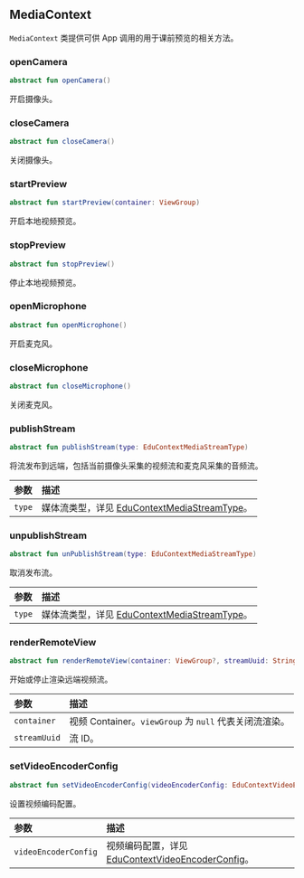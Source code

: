 ## MediaContext

`MediaContext` 类提供可供 App 调用的用于课前预览的相关方法。

### openCamera

```kotlin
abstract fun openCamera()
```

开启摄像头。

### closeCamera

```kotlin
abstract fun closeCamera()
```

关闭摄像头。

### startPreview

```kotlin
abstract fun startPreview(container: ViewGroup)
```

开启本地视频预览。

### stopPreview

```kotlin
abstract fun stopPreview()
```

停止本地视频预览。

### openMicrophone

```kotlin
abstract fun openMicrophone()
```

开启麦克风。

### closeMicrophone

```kotlin
abstract fun closeMicrophone()
```

关闭麦克风。

### publishStream

```kotlin
abstract fun publishStream(type: EduContextMediaStreamType)
```

将流发布到远端，包括当前摄像头采集的视频流和麦克风采集的音频流。

| 参数   | 描述                                                         |
| :----- | :----------------------------------------------------------- |
| `type` | 媒体流类型，详见 [EduContextMediaStreamType](/cn/agora-class/edu_context_api_ref_android_type_def?platform=Android#educontextmediastreamtype)。 |

### unpublishStream

```kotlin
abstract fun unPublishStream(type: EduContextMediaStreamType)
```

取消发布流。

| 参数   | 描述                                                         |
| :----- | :----------------------------------------------------------- |
| `type` | 媒体流类型，详见 [EduContextMediaStreamType](/cn/agora-class/edu_context_api_ref_android_type_def?platform=Android#educontextmediastreamtype)。 |

### renderRemoteView

```kotlin
abstract fun renderRemoteView(container: ViewGroup?, streamUuid: String)
```

开始或停止渲染远端视频流。

| 参数         | 描述                                                   |
| :----------- | :----------------------------------------------------- |
| `container`  | 视频 Container。`viewGroup` 为 `null` 代表关闭流渲染。 |
| `streamUuid` | 流 ID。                                                |

### setVideoEncoderConfig

```kotlin
abstract fun setVideoEncoderConfig(videoEncoderConfig: EduContextVideoEncoderConfig)
```

设置视频编码配置。

| 参数                 | 描述                                                         |
| :------------------- | :----------------------------------------------------------- |
| `videoEncoderConfig` | 视频编码配置，详见 [EduContextVideoEncoderConfig](/cn/agora-class/edu_context_api_ref_android_type_def?platform=Android#educontextvideoencoderconfig)。 |
